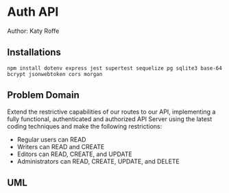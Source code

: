 # Auth API

Author: Katy Roffe

## Installations

`npm install dotenv express jest supertest sequelize pg sqlite3 base-64 bcrypt jsonwebtoken cors morgan`

## Problem Domain

Extend the restrictive capabilities of our routes to our API, implementing a fully functional, authenticated and authorized API Server using the latest coding techniques and make the following restrictions:

* Regular users can READ
* Writers can READ and CREATE
* Editors can READ, CREATE, and UPDATE
* Administrators can READ, CREATE, UPDATE, and DELETE

## UML